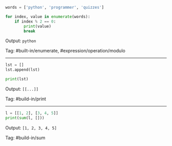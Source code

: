 ```python
words = ['python', 'programmer', 'quizzes']

for index, value in enumerate(words):
    if index % 2 == 0:
        print(value)
        break
```
Output: `python`

Tag: #built-in/enumerate, #expression/operation/modulo

---
```python
lst = []
lst.append(lst)

print(lst)
```
Output: `[[...]]`

Tag: #build-in/print

---
```python
l = [[1, 2], [3, 4, 5]]
print(sum(l, []))
```
Output: `[1, 2, 3, 4, 5]`

Tag: #build-in/sum
